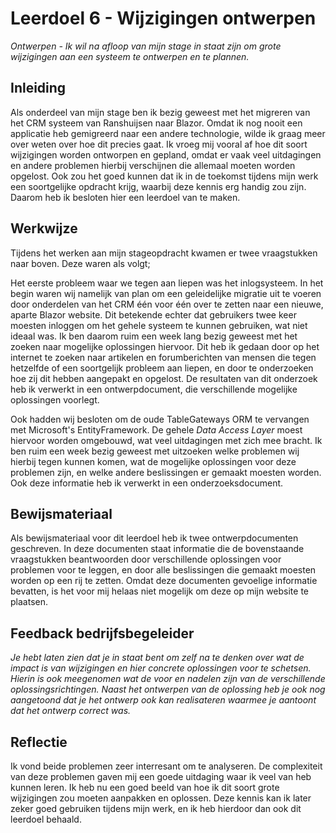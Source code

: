 ﻿# Leerdoel 6 - Wijzigingen ontwerpen
*Ontwerpen - Ik wil na afloop van mijn stage in staat zijn om grote wijzigingen aan een systeem te ontwerpen en te plannen.*

## Inleiding
Als onderdeel van mijn stage ben ik bezig geweest met het migreren van het CRM systeem van Ranshuijsen naar Blazor. Omdat ik nog nooit een applicatie heb gemigreerd naar een andere technologie, wilde ik graag meer over weten over hoe dit precies gaat. Ik vroeg mij vooral af hoe dit soort wijzigingen worden ontworpen en gepland, omdat er vaak veel uitdagingen en andere problemen hierbij verschijnen die allemaal moeten worden opgelost. Ook zou het goed kunnen dat ik in de toekomst tijdens mijn werk een soortgelijke opdracht krijg, waarbij deze kennis erg handig zou zijn. Daarom heb ik besloten hier een leerdoel van te maken.

## Werkwijze
Tijdens het werken aan mijn stageopdracht kwamen er twee vraagstukken naar boven. Deze waren als volgt;

Het eerste probleem waar we tegen aan liepen was het inlogsysteem. In het begin waren wij namelijk van plan om een geleidelijke migratie uit te voeren door onderdelen van het CRM één voor één over te zetten naar een nieuwe, aparte Blazor website. Dit betekende echter dat gebruikers twee keer moesten inloggen om het gehele systeem te kunnen gebruiken, wat niet ideaal was. Ik ben daarom ruim een week lang bezig geweest met het zoeken naar mogelijke oplossingen hiervoor. Dit heb ik gedaan door op het internet te zoeken naar artikelen en forumberichten van mensen die tegen hetzelfde of een soortgelijk probleem aan liepen, en door te onderzoeken hoe zij dit hebben aangepakt en opgelost. De resultaten van dit onderzoek heb ik verwerkt in een ontwerpdocument, die verschillende mogelijke oplossingen voorlegt.

Ook hadden wij besloten om de oude TableGateways ORM te vervangen met Microsoft's EntityFramework. De gehele _Data Access Layer_ moest hiervoor worden omgebouwd, wat veel uitdagingen met zich mee bracht. Ik ben ruim een week bezig geweest met uitzoeken welke problemen wij hierbij tegen kunnen komen, wat de mogelijke oplossingen voor deze problemen zijn, en welke andere beslissingen er gemaakt moesten worden. Ook deze informatie heb ik verwerkt in een onderzoeksdocument.

## Bewijsmateriaal
Als bewijsmateriaal voor dit leerdoel heb ik twee ontwerpdocumenten geschreven. In deze documenten staat informatie die de bovenstaande vraagstukken beantwoorden door verschillende oplossingen voor problemen voor te leggen, en door alle beslissingen die gemaakt moesten worden op een rij te zetten. Omdat deze documenten gevoelige informatie bevatten, is het voor mij helaas niet mogelijk om deze op mijn website te plaatsen.

## Feedback bedrijfsbegeleider
*Je hebt laten zien dat je in staat bent om zelf na te denken over wat de impact is van wijzigingen en hier concrete oplossingen voor te schetsen. Hierin is ook meegenomen wat de voor en nadelen zijn van de verschillende oplossingsrichtingen. 
Naast het ontwerpen van de oplossing heb je ook nog aangetoond dat je het ontwerp ook kan realisateren waarmee je aantoont dat het ontwerp correct was.*

## Reflectie
Ik vond beide problemen zeer interresant om te analyseren. De complexiteit van deze problemen gaven mij een goede uitdaging waar ik veel van heb kunnen leren. Ik heb nu een goed beeld van hoe ik dit soort grote wijzigingen zou moeten aanpakken en oplossen. Deze kennis kan ik later zeker goed gebruiken tijdens mijn werk, en ik heb hierdoor dan ook dit leerdoel behaald.